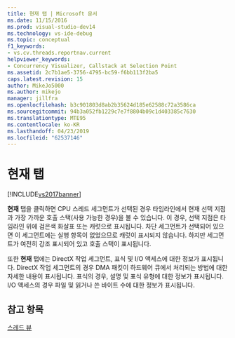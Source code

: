 ```yaml
---
title: 현재 탭 | Microsoft 문서
ms.date: 11/15/2016
ms.prod: visual-studio-dev14
ms.technology: vs-ide-debug
ms.topic: conceptual
f1_keywords:
- vs.cv.threads.reportnav.current
helpviewer_keywords:
- Concurrency Visualizer, Callstack at Selection Point
ms.assetid: 2c7b1ae5-3756-4795-bc59-f6bb113f2ba5
caps.latest.revision: 15
author: MikeJo5000
ms.author: mikejo
manager: jillfra
ms.openlocfilehash: b3c901803d8ab2b35624d185e62588c72a3586ca
ms.sourcegitcommit: 94b3a052fb1229c7e7f8804b09c1d403385c7630
ms.translationtype: MTE95
ms.contentlocale: ko-KR
ms.lasthandoff: 04/23/2019
ms.locfileid: "62537146"
---
```

# <a name="current-tab"></a>현재 탭
[!INCLUDE[vs2017banner](../includes/vs2017banner.md)]

**현재** 탭을 클릭하면 CPU 스레드 세그먼트가 선택된 경우 타임라인에서 현재 선택 지점과 가장 가까운 호출 스택(사용 가능한 경우)을 볼 수 있습니다.  이 경우, 선택 지점은 타임라인 위에 검은색 화살표 또는 캐럿으로 표시됩니다. 차단 세그먼트가 선택되어 있으면 이 세그먼트에는 실행 항목이 없었으므로 캐럿이 표시되지 않습니다. 하지만 세그먼트가 여전히 강조 표시되어 있고 호출 스택이 표시됩니다.  
  
 또한 **현재** 탭에는 DirectX 작업 세그먼트, 표식 및 I/O 액세스에 대한 정보가 표시됩니다.  DirectX 작업 세그먼트의 경우 DMA 패킷이 하드웨어 큐에서 처리되는 방법에 대한 자세한 내용이 표시됩니다.  표식의 경우, 설명 및 표식 유형에 대한 정보가 표시됩니다.  I/O 액세스의 경우 파일 및 읽거나 쓴 바이트 수에 대한 정보가 표시됩니다.  
  
## <a name="see-also"></a>참고 항목  
 [스레드 뷰](../profiling/threads-view-parallel-performance.md)
